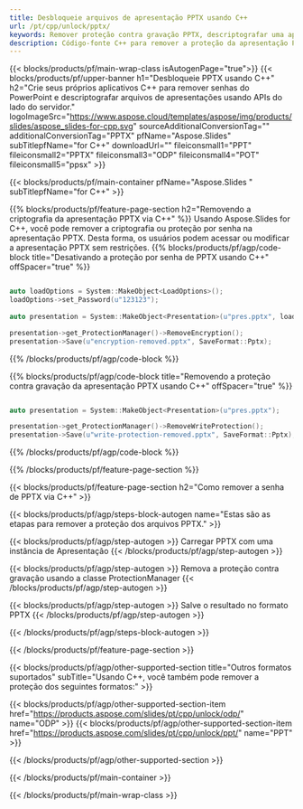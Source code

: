 ```yaml
---
title: Desbloqueie arquivos de apresentação PPTX usando C++
url: /pt/cpp/unlock/pptx/
keywords: Remover proteção contra gravação PPTX, descriptografar uma apresentação PPTX, desbloquear apresentação PPTX, desproteger PPTX
description: Código-fonte C++ para remover a proteção da apresentação PPTX.
---
```


{{< blocks/products/pf/main-wrap-class isAutogenPage="true">}}
{{< blocks/products/pf/upper-banner h1="Desbloqueie PPTX usando C++" h2="Crie seus próprios aplicativos C++ para remover senhas do PowerPoint e descriptografar arquivos de apresentações usando APIs do lado do servidor." logoImageSrc="https://www.aspose.cloud/templates/aspose/img/products/slides/aspose_slides-for-cpp.svg" sourceAdditionalConversionTag="" additionalConversionTag="PPTX" pfName="Aspose.Slides" subTitlepfName="for C++" downloadUrl="" fileiconsmall1="PPT" fileiconsmall2="PPTX" fileiconsmall3="ODP" fileiconsmall4="POT" fileiconsmall5="ppsx" >}}

{{< blocks/products/pf/main-container pfName="Aspose.Slides " subTitlepfName="for C++" >}}

{{% blocks/products/pf/feature-page-section  h2="Removendo a criptografia da apresentação PPTX via C++" %}}
Usando Aspose.Slides for C++, você pode remover a criptografia ou proteção por senha na apresentação PPTX. Desta forma, os usuários podem acessar ou modificar a apresentação PPTX sem restrições.
{{% blocks/products/pf/agp/code-block title="Desativando a proteção por senha de PPTX usando C++" offSpacer="true" %}}

```cpp

auto loadOptions = System::MakeObject<LoadOptions>();
loadOptions->set_Password(u"123123");
    
auto presentation = System::MakeObject<Presentation>(u"pres.pptx", loadOptions);

presentation->get_ProtectionManager()->RemoveEncryption();
presentation->Save(u"encryption-removed.pptx", SaveFormat::Pptx);
```

{{% /blocks/products/pf/agp/code-block %}}

{{% blocks/products/pf/agp/code-block title="Removendo a proteção contra gravação da apresentação PPTX usando C++" offSpacer="true" %}}

```cpp

auto presentation = System::MakeObject<Presentation>(u"pres.pptx");

presentation->get_ProtectionManager()->RemoveWriteProtection();
presentation->Save(u"write-protection-removed.pptx", SaveFormat::Pptx);
```

{{% /blocks/products/pf/agp/code-block %}}

{{% /blocks/products/pf/feature-page-section %}}

{{< blocks/products/pf/feature-page-section  h2="Como remover a senha de PPTX via C++" >}}

{{< blocks/products/pf/agp/steps-block-autogen name="Estas são as etapas para remover a proteção dos arquivos PPTX." >}}

{{< blocks/products/pf/agp/step-autogen >}}
Carregar PPTX com uma instância de Apresentação
{{< /blocks/products/pf/agp/step-autogen >}}

{{< blocks/products/pf/agp/step-autogen >}}
Remova a proteção contra gravação usando a classe ProtectionManager
{{< /blocks/products/pf/agp/step-autogen >}}

{{< blocks/products/pf/agp/step-autogen >}}
Salve o resultado no formato PPTX
{{< /blocks/products/pf/agp/step-autogen >}}

{{< /blocks/products/pf/agp/steps-block-autogen >}}

{{< /blocks/products/pf/feature-page-section >}}

{{< blocks/products/pf/agp/other-supported-section title="Outros formatos suportados" subTitle="Usando C++, você também pode remover a proteção dos seguintes formatos:" >}}

{{< blocks/products/pf/agp/other-supported-section-item href="https://products.aspose.com/slides/pt/cpp/unlock/odp/" name="ODP" >}}
{{< blocks/products/pf/agp/other-supported-section-item href="https://products.aspose.com/slides/pt/cpp/unlock/ppt/" name="PPT" >}}


{{< /blocks/products/pf/agp/other-supported-section >}}

{{< /blocks/products/pf/main-container >}}
    
{{< /blocks/products/pf/main-wrap-class >}}